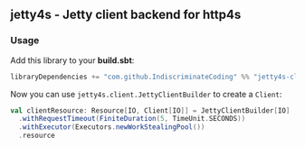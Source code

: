 ## jetty4s - Jetty client backend for http4s

### Usage

Add this library to your **build.sbt**:

```scala
libraryDependencies += "com.github.IndiscriminateCoding" %% "jetty4s-client" % "0.0.2"
```

Now you can use `jetty4s.client.JettyClientBuilder` to create a `Client`:

```scala
val clientResource: Resource[IO, Client[IO]] = JettyClientBuilder[IO]
  .withRequestTimeout(FiniteDuration(5, TimeUnit.SECONDS))
  .withExecutor(Executors.newWorkStealingPool())
  .resource
```
